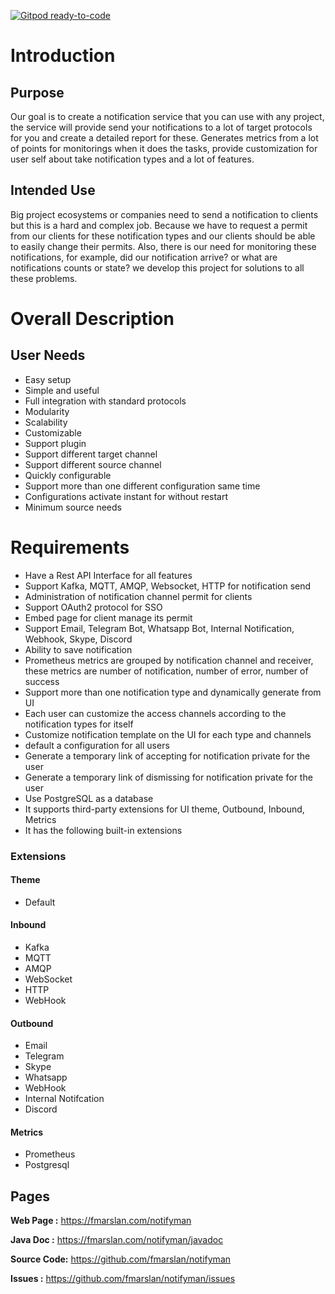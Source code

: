 [![Gitpod ready-to-code](https://img.shields.io/badge/Gitpod-ready--to--code-blue?logo=gitpod)](https://gitpod.io/#https://github.com/fmarslan/notifyman)

# Introduction

## Purpose

Our goal is to create a notification service that you can use with any project, the service will provide send your notifications to a lot of target protocols for you and create a detailed report for these. Generates metrics from a lot of points for monitorings when it does the tasks, provide customization for user self about take notification types and a lot of features.

## Intended Use

Big project ecosystems or companies need to send a notification to clients but this is a hard and complex job. Because we have to request a permit from our clients for these notification types and our clients should be able to easily change their permits. Also, there is our need for monitoring these notifications, for example, did our notification arrive? or what are notifications counts or state? we develop this project for solutions to all these problems.

# Overall Description

## User Needs
* Easy setup 
* Simple and useful
* Full integration with standard protocols
* Modularity
* Scalability
* Customizable
* Support plugin
* Support different target channel
* Support different source channel
* Quickly configurable
* Support more than one different configuration same time
* Configurations activate  instant for without restart
* Minimum source needs

# Requirements

* Have a Rest API Interface for all features
* Support Kafka, MQTT, AMQP, Websocket, HTTP for notification send
* Administration of notification channel permit  for clients
* Support OAuth2 protocol for SSO
* Embed page for client manage its permit
* Support Email, Telegram Bot, Whatsapp Bot, Internal Notification, Webhook, Skype, Discord
* Ability to save notification
* Prometheus metrics are grouped by notification channel and receiver, these metrics are number of notification, number of error, number of success
* Support more than one notification type and dynamically generate from UI
* Each user can customize the access channels according to the notification types for itself
* Customize notification template on the UI for each type and channels
* default a configuration for all users
* Generate a temporary link of accepting for notification private for the user
* Generate a temporary link of dismissing for notification private for the user
* Use PostgreSQL as a database
* It supports third-party extensions for UI theme, Outbound, Inbound, Metrics
* It has the following built-in extensions

### Extensions 
#### Theme
 * Default
#### Inbound
 * Kafka 
 * MQTT
 * AMQP
 * WebSocket
 * HTTP
 * WebHook
#### Outbound
 * Email
 * Telegram
 * Skype
 * Whatsapp
 * WebHook
 * Internal Notifcation
 * Discord
#### Metrics
 * Prometheus
 * Postgresql

## Pages

**Web Page :** https://fmarslan.com/notifyman

**Java Doc   :** https://fmarslan.com/notifyman/javadoc

**Source Code:** https://github.com/fmarslan/notifyman

**Issues     :** https://github.com/fmarslan/notifyman/issues
